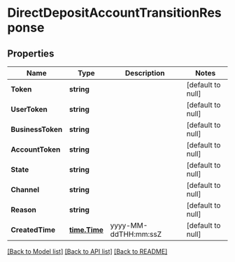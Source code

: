 # DirectDepositAccountTransitionResponse

## Properties
Name | Type | Description | Notes
------------ | ------------- | ------------- | -------------
**Token** | **string** |  | [default to null]
**UserToken** | **string** |  | [default to null]
**BusinessToken** | **string** |  | [default to null]
**AccountToken** | **string** |  | [default to null]
**State** | **string** |  | [default to null]
**Channel** | **string** |  | [default to null]
**Reason** | **string** |  | [default to null]
**CreatedTime** | [**time.Time**](time.Time.md) | yyyy-MM-ddTHH:mm:ssZ | [default to null]

[[Back to Model list]](../README.md#documentation-for-models) [[Back to API list]](../README.md#documentation-for-api-endpoints) [[Back to README]](../README.md)


